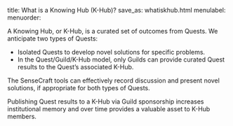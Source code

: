 title: What is a Knowing Hub (K-Hub)?
save_as: whatiskhub.html
menulabel:
menuorder:

A Knowing Hub, or K-Hub, is a curated set of outcomes from Quests.  We anticipate two types of Quests:

* Isolated Quests to develop novel solutions for specific problems.
* In the Quest/Guild/K-Hub model, only Guilds can provide curated Quest results to the Quest’s associated K-Hub.
  
The SenseCraft tools can effectively record discussion and present novel solutions, if appropriate for both types of Quests.

Publishing Quest results to a K-Hub via Guild sponsorship increases institutional memory and over time provides a valuable asset to K-Hub members.
